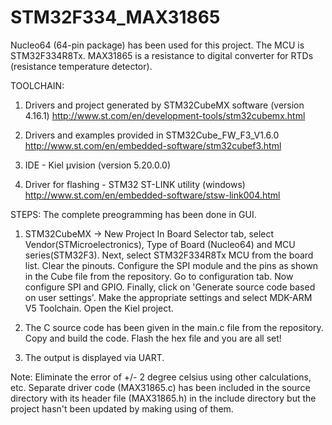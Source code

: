 # STM32F334_MAX31865
Nucleo64 (64-pin package) has been used for this project. The MCU is STM32F334R8Tx.
MAX31865 is a resistance to digital converter for RTDs (resistance temperature detector).


TOOLCHAIN:
1) Drivers and project generated by STM32CubeMX software (version 4.16.1)
   http://www.st.com/en/development-tools/stm32cubemx.html
   
2) Drivers and examples provided in STM32Cube_FW_F3_V1.6.0
   http://www.st.com/en/embedded-software/stm32cubef3.html
   
3) IDE - Kiel µvision (version 5.20.0.0)

4) Driver for flashing - STM32 ST-LINK utility (windows)
   http://www.st.com/en/embedded-software/stsw-link004.html
   

STEPS:
The complete preogramming has been done in GUI. 

1) STM32CubeMX -> New Project
   In Board Selector tab, select Vendor(STMicroelectronics), Type of Board (Nucleo64) and MCU series(STM32F3).
   Next, select STM32F334R8Tx MCU from the board list. Clear the pinouts.
   Configure the SPI module and the pins as shown in the Cube file from the repository.
   Go to configuration tab. Now configure SPI and GPIO.
   Finally, click on 'Generate source code based on user settings'. Make the appropriate settings and select MDK-ARM V5 Toolchain.
   Open the Kiel project.
   
2) The C source code has been given in the main.c file from the repository. Copy and build the code. Flash the hex file and you are all set!

3) The output is displayed via UART.


Note: Eliminate the error of +/- 2 degree celsius using other calculations, etc. Separate driver code (MAX31865.c) has been included in the source directory with its header file (MAX31865.h) in the include directory but the project hasn't been updated by making using of them.
						
